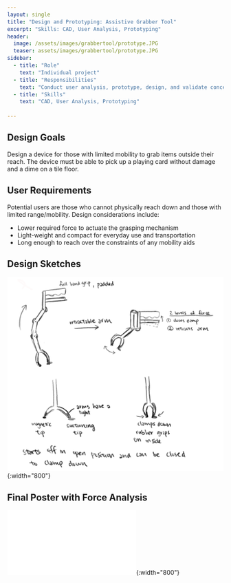 ```yaml
---
layout: single
title: "Design and Prototyping: Assistive Grabber Tool"
excerpt: "Skills: CAD, User Analysis, Prototyping"
header:
  image: /assets/images/grabbertool/prototype.JPG
  teaser: assets/images/grabbertool/prototype.JPG
sidebar:
  - title: "Role"
    text: "Individual project"
  - title: "Responsibilities"
    text: "Conduct user analysis, prototype, design, and validate concepts"
  - title: "Skills"
    text: "CAD, User Analysis, Prototyping"

---
```

## Design Goals
Design a device for those with limited mobility to grab items outside their reach. The device must be able to pick up a playing card without damage and a dime on a tile floor.

## User Requirements
Potential users are those who cannot physically reach down and those with limited range/mobility. Design considerations include:
* Lower required force to actuate the grasping mechanism 
* Light-weight and compact for everyday use and transportation 
* Long enough to reach over the constraints of any mobility aids

## Design Sketches

![Sketches](/assets/images/grabbertool/sketches.png){:width="800"}

## Final Poster with Force Analysis

![Poster](/assets/images/grabbertool/me1-poster.pdf){:width="800"}
